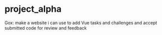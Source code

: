 # project_alpha
Gox: make a website i can use to add Vue tasks and challenges and accept submitted code for review and feedback
